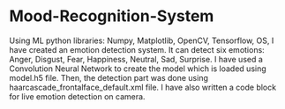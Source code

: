 # Mood-Recognition-System

Using ML python libraries: Numpy, Matplotlib, OpenCV, Tensorflow, OS, I have created an emotion detection system. It can detect six emotions: Anger, Disgust, Fear, Happiness, Neutral, Sad, Surprise.
I have used a Convolution Neural Network to create the model which is loaded using model.h5 file. Then, the detection part was done using haarcascade_frontalface_default.xml file.
I have also written a code block for live emotion detection on camera.
